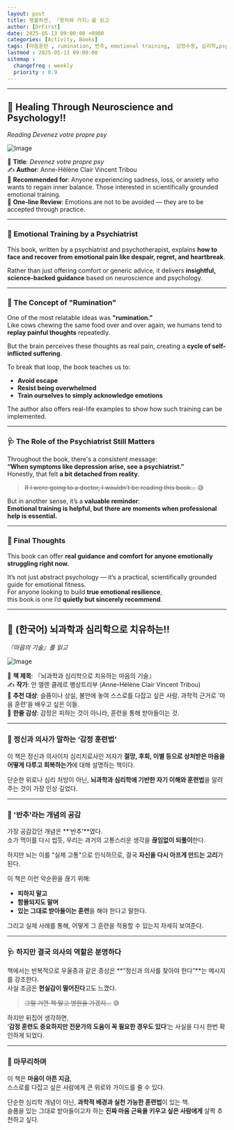 ```yaml
---
layout: post
title: 명불허전, 『왕자와 거지』를 읽고
author: [DrFirst]
date: 2025-05-13 09:00:00 +0900
categories: [Activity, Books]
tags: [마음훈련 , rumination, 반추, emotional training,  감정수용, 심리학,psychology]
lastmod : 2025-05-13 09:00:00
sitemap :
  changefreq : weekly
  priority : 0.9
---
```


---
## 🧠 Healing Through Neuroscience and Psychology!!  
_Reading *Devenez votre propre psy*_

![Image](https://github.com/user-attachments/assets/1f45aca3-0e08-4c5e-8901-1df50e008446)

📖 **Title**: *Devenez votre propre psy*  
✍️ **Author**: Anne-Hélène Clair Vincent Tribou  
🎯 **Recommended for**: Anyone experiencing sadness, loss, or anxiety who wants to regain inner balance. Those interested in scientifically grounded emotional training.  
🌟 **One-line Review**: Emotions are not to be avoided — they are to be accepted through practice.

---

### 📌 Emotional Training by a Psychiatrist

This book, written by a psychiatrist and psychotherapist, explains **how to face and recover from emotional pain like despair, regret, and heartbreak**.

Rather than just offering comfort or generic advice, it delivers **insightful, science-backed guidance** based on neuroscience and psychology.

---

### 🔁 The Concept of "Rumination"

One of the most relatable ideas was **"rumination."**  
Like cows chewing the same food over and over again, we humans tend to **replay painful thoughts** repeatedly.

But the brain perceives these thoughts as real pain, creating a **cycle of self-inflicted suffering**.

To break that loop, the book teaches us to:

- **Avoid escape**
- **Resist being overwhelmed**
- **Train ourselves to simply acknowledge emotions**

The author also offers real-life examples to show how such training can be implemented.

---

### 🩺 The Role of the Psychiatrist Still Matters

Throughout the book, there's a consistent message:  
**“When symptoms like depression arise, see a psychiatrist.”**  
Honestly, that felt **a bit detached from reality**.  
> ~~If I were going to a doctor, I wouldn't be reading this book…~~ 😅

But in another sense, it’s a **valuable reminder**:  
**Emotional training is helpful, but there are moments when professional help is essential.**

---

### 💬 Final Thoughts

This book can offer **real guidance and comfort for anyone emotionally struggling right now.**

It’s not just abstract psychology — it’s a practical, scientifically grounded guide for emotional fitness.  
For anyone looking to build **true emotional resilience**,  
this book is one I’d **quietly but sincerely recommend**.

---
## 🧠 (한국어) 뇌과학과 심리학으로 치유하는!!   
_『마음의 기술』를 읽고_

![Image](https://github.com/user-attachments/assets/1f45aca3-0e08-4c5e-8901-1df50e008446)

📖 **책 제목**: 『뇌과학과 심리학으로 치유하는 마음의 기술』  
✍️ **작가**: 안 엘렌 클레르 뱅상트리부 (Anne-Hélène Clair Vincent Tribou)  
🎯 **추천 대상**: 슬픔이나 상실, 불안에 놓여 스스로를 다잡고 싶은 사람. 과학적 근거로 ‘마음 훈련’을 배우고 싶은 이들.  
🌟 **한줄 감상**: 감정은 피하는 것이 아니라, 훈련을 통해 받아들이는 것.

---

### 📌 정신과 의사가 말하는 ‘감정 훈련법’

이 책은 정신과 의사이자 심리치료사인 저자가 **절망, 후회, 이별 등으로 상처받은 마음을 어떻게 다루고 회복하는가**에 대해 설명하는 책이다.  

단순한 위로나 심리 처방이 아닌, **뇌과학과 심리학에 기반한 자기 이해와 훈련법**을 알려주는 것이 가장 인상 깊었다.

---

### 🔁 '반추'라는 개념의 공감

가장 공감갔던 개념은 **‘반추’**였다.  
소가 먹이를 다시 씹듯, 우리는 과거의 고통스러운 생각을 **끊임없이 되풀이**한다.  

하지만 뇌는 이를 "실제 고통"으로 인식하므로, 결국 **자신을 다시 아프게 만드는 고리**가 된다.

이 책은 이런 악순환을 끊기 위해:

- **피하지 말고**
- **함몰되지도 말며**
- **있는 그대로 받아들이는 훈련**을 해야 한다고 말한다.

그리고 실제 사례를 통해, 어떻게 그 훈련을 적용할 수 있는지 자세히 보여준다.

---

### 🩺 하지만 결국 의사의 역할은 분명하다

책에서는 반복적으로 우울증과 같은 증상은  **“정신과 의사를 찾아야 한다”**는 메시지를 강조한다.  
사실 조금은 **현실감이 떨어진다**고도 느꼈다.  
> ~~그럴 거면 책 말고 병원을 가겠지…~~ 😅

하지만 뒤집어 생각하면,  
‘**감정 훈련도 중요하지만 전문가의 도움이 꼭 필요한 경우도 있다**’는 사실을 다시 한번 확인하게 되었다.

---

### 💬 마무리하며

이 책은 **마음이 아픈 지금**,  
스스로를 다잡고 싶은 사람에게 큰 위로와 가이드를 줄 수 있다.  

단순한 심리학 개념이 아닌, **과학적 배경과 실천 가능한 훈련법**이 있는 책.  
슬픔을 있는 그대로 받아들이고자 하는 **진짜 마음 근육을 키우고 싶은 사람에게** 살짝 추천하고 싶다.  
